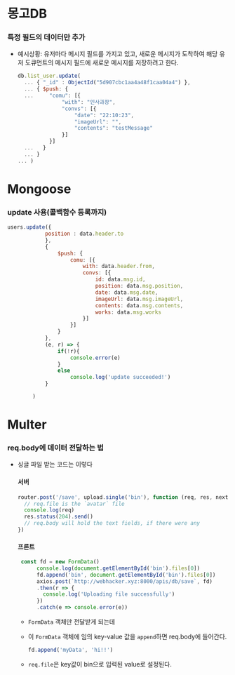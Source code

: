 # 몽고DB



### 특정 필드의 데이터만 추가

- 예시상황: 유저마다 메시지 필드를 가지고 있고, 새로운 메시지가 도착하여 해당 유저 도큐먼트의 메시지 필드에 새로운 메시지를 저장하려고 한다.

  ```js
  db.list_user.update(
  	... { "_id" : ObjectId("5d907cbc1aa4a48f1caa04a4") },
  	... { $push: {
  	...     "comu": [{ 
  				"with": "인사과장", 
  				"convs": [{ 
  					"date": "22:10:23", 
  					"imageUrl": "", 
  					"contents": "testMessage"
  				}] 
  			}]
  	...   }
  	... }
  ... )
  
  ```

  

# Mongoose



### update 사용(콜백함수 등록까지)

```js
users.update({
			position : data.header.to
			},
			{ 
				$push: {
					comu: [{ 
						with: data.header.from, 
						convs: [{ 
							id: data.msg.id,
							position: data.msg.position,
							date: data.msg.date, 
							imageUrl: data.msg.imageUrl, 
							contents: data.msg.contents,
							works: data.msg.works
						}]
					}]
				}
			},
			(e, r) => {
				if(!r){
					console.error(e)
				}
				else
					console.log('update succeeded!')
			}

		)
```





# Multer



### req.body에 데이터 전달하는 법

- 싱글 파일 받는 코드는 이렇다

  #### 서버

  ```js
  router.post('/save', upload.single('bin'), function (req, res, next) {
    // req.file is the `avatar` file
    console.log(req)
    res.status(204).send()
    // req.body will hold the text fields, if there were any
  })
  ```

  #### 프론트

  ```js
   const fd = new FormData()
        console.log(document.getElementById('bin').files[0])
        fd.append('bin', document.getElementById('bin').files[0])
        axios.post(`http://webhacker.xyz:8000/apis/db/save`, fd)
        .then(r => {
          console.log('Uploading file successfully')
        })
        .catch(e => console.error(e))
  ```

  - `FormData` 객체만 전달받게 되는데

  - 이 `FormData` 객체에 임의 key-value 값을 `append`하면 req.body에 들어간다.

    ```js
    fd.append('myData', 'hi!!')
    ```

  - `req.file`은 key값이 bin으로 입력된 value로 설정된다.

